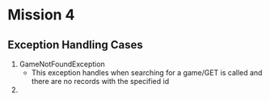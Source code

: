 <h1>Mission 4</h1>
<h2>Exception Handling Cases</h2>
<ol>
  <li>GameNotFoundException<ul><li>This exception handles when searching for a game/GET is called and there are no records with the specified id
  </li></ul><li>
  
</ol>
